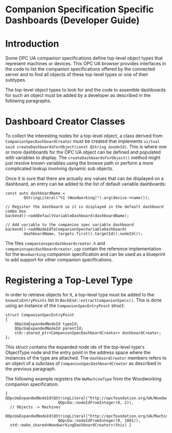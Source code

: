 <!--
// SPDX-FileCopyrightText: 2024 basysKom GmbH
//
// SPDX-License-Identifier: CC0-1.0
-->

# Companion Specification Specific Dashboards (Developer Guide)

# Introduction

Some OPC UA companion specifications define top-level object types that represent machines or devices.
This OPC UA browser provides interfaces in the code to list the companion specifications offered by the connected server and to find all objects of these top-level types or one of their subtypes.

The top-level object types to look for and the code to assemble dashboards for such an object must be added by a developer as described in the following paragraphs.

# Dashboard Creator Classes

To collect the interesting nodes for a top-level object, a class derived from `CompanionSpecDashboardCreator` must be created that implements `virtual void createDashboardsForObject(const QString &nodeId)`. This is where one or more dashboards for the OPC UA object can be defined and populated with variables to display. The `createDashboardsForObject()` method might just resolve known variables using the browse path or perform a more complicated lookup involving dynamic sub objects.

Once it is sure that there are actually any values that can be displayed on a dashboard, an entry can be added to the list of default variable dashboards:
```
const auto dashboardName =
        QStringLiteral("%1 (Woodworking)").arg(device->name());

// Register the dashboard so it is displayed in the default dashboard combo box
backend()->addDefaultVariableDashboard(dashboardName);

// Add variable to the companion spec variable dashboard
backend()->addNodeIdToCompanionSpecVariableDashboard(
        dashboardName, targets.first().targetId().nodeId());
```

The files `companionspecdashboardcreator.h` and `companionspecdashboardcreator.cpp` contain the reference implementation for the `Woodworking` companion specification and can be used as a blueprint to add support for other companion specifications.

# Registering a Top-Level Type

In order to retrieve objects for it, a top-level type must be added to the `knownCsEntryPoints` list in `BackEnd::extractCompanionSpecs()`. This is done using an instance of the `CompanionSpecEntryPoint` struct:
```
struct CompanionSpecEntryPoint
{
    QOpcUaExpandedNodeId typeId;
    QOpcUaExpandedNodeId parentId;
    std::shared_ptr<CompanionSpecDashboardCreator> dashboardCreator;
};
```
This struct contains the expanded node ids of the top-level type's ObjectType node and the entry point in the address space where the instances of the type are attached. The `dashboardCreator` members refers to an object of a subclass of `CompanionSpecDashboardCreator` as described in the previous paragraph.

The following example registers the `WwMachineType` from the Woodworking companion specification:
```
{ QOpcUaExpandedNodeId(QStringLiteral("http://opcfoundation.org/UA/Woodworking/"),
                       QOpcUa::nodeIdFromInteger(0, 2)),
  // Objects -> Machines
  QOpcUaExpandedNodeId(QStringLiteral("http://opcfoundation.org/UA/Machinery/"),
                       QOpcUa::nodeIdFromInteger(0, 1001)),
  std::make_shared<WoodworkingDashboardCreator>(this) }
```